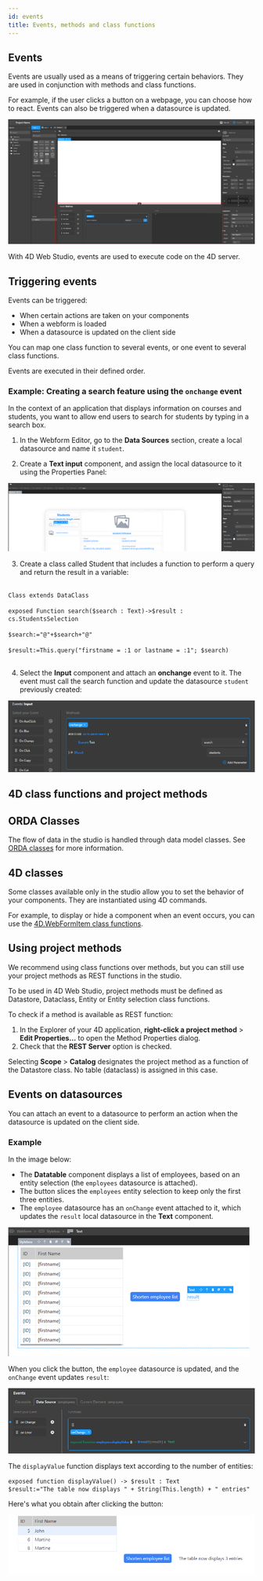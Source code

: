 ```yaml
---
id: events
title: Events, methods and class functions
---
```


## Events

Events are usually used as a means of triggering certain behaviors. They are used in conjunction with methods and class functions. 

For example, if the user clicks a button on a webpage, you can choose how to react.
Events can also be triggered when a datasource is updated. 

![alt-text](img/events.png)

With 4D Web Studio, events are used to execute code on the 4D server.

## Triggering events

Events can be triggered: 

* When certain actions are taken on your components 
* When a webform is loaded
* When a datasource is updated on the client side

You can map one class function to several events, or one event to several class functions. 

Events are executed in their defined order.

### Example: Creating a search feature using the `onchange` event

In the context of an application that displays information on courses and students, you want to allow end users to search for students by typing in a search box.

1. In the Webform Editor, go to the **Data Sources** section, create a local datasource and name it `student`. 

2. Create a **Text input** component, and assign the local datasource to it using the Properties Panel:

![search](img/search-component.png)

3. Create a class called Student that includes a function to perform a query and return the result in a variable:

```4d

Class extends DataClass

exposed Function search($search : Text)->$result : cs.StudentsSelection
	
$search:="@"+$search+"@"
	
$result:=This.query("firstname = :1 or lastname = :1"; $search)
    
```

4. Select the **Input** component and attach an **onchange** event to it. The event must call the search function and update the datasource `student` previously created:

![search](img/search-event.png)

## 4D class functions and project methods

## ORDA Classes

The flow of data in the studio is handled through data model classes. See [ORDA classes](https://developer.4d.com/docs/en/ORDA/ordaClasses.html) for more information.

## 4D classes

Some classes available only in the studio allow you to set the behavior of your components. They are instantiated using 4D commands.

For example, to display or hide a component when an event occurs, you can use the [4D.WebFormItem class functions](API/WebFormItemClass.md).

## Using project methods

We recommend using class functions over methods, but you can still use your project methods as REST functions in the studio.

To be used in 4D Web Studio, project methods must be defined as Datastore, Dataclass, Entity or Entity selection class functions. 

To check if a method is available as REST function: 
1. In the Explorer of your 4D application, **right-click a project method** > **Edit Properties...** to open the Method Properties dialog. 
2. Check that the **REST Server** option is checked.

Selecting **Scope** > **Catalog** designates the project method as a function of the Datastore class. No table (dataclass) is assigned in this case.

## Events on datasources

You can attach an event to a datasource to perform an action when the datasource is updated on the client side.

### Example 

In the image below: 

* The **Datatable** component displays a list of employees, based on an entity selection (the `employees` datasource is attached).
* The button slices the `employees` entity selection to keep only the first three entities.
* The `employee` datasource has an `onChange` event attached to it, which updates the `result` local datasource in the **Text** component.

![event-datasource](img/event-datasource.png)

When you click the button, the `employee` datasource is updated, and the `onChange` event updates `result`:

![event-datasource-event](img/event-datasource-event.png)

The `displayValue` function displays text according to the number of entities: 

```4d 
exposed function displayValue() -> $result : Text
$result:="The table now displays " + String(This.length) + " entries"
```

Here's what you obtain after clicking the button:

![event-datasource-result](img/event-datasource-result.png)


